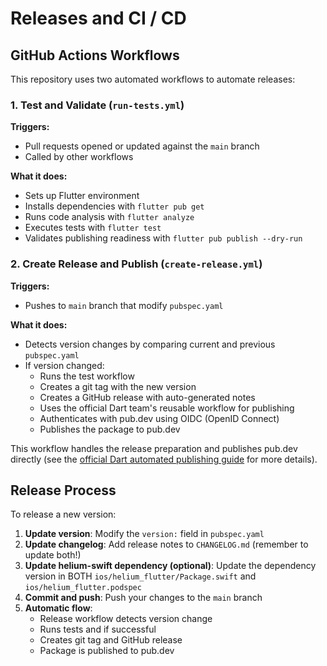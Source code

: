 # Releases and CI / CD

## GitHub Actions Workflows

This repository uses two automated workflows to automate releases:

### 1. Test and Validate (`run-tests.yml`)

**Triggers:**
- Pull requests opened or updated against the `main` branch
- Called by other workflows

**What it does:**
- Sets up Flutter environment
- Installs dependencies with `flutter pub get`
- Runs code analysis with `flutter analyze`
- Executes tests with `flutter test`
- Validates publishing readiness with `flutter pub publish --dry-run`

### 2. Create Release and Publish (`create-release.yml`)

**Triggers:**
- Pushes to `main` branch that modify `pubspec.yaml`

**What it does:**
- Detects version changes by comparing current and previous `pubspec.yaml`
- If version changed:
    - Runs the test workflow
    - Creates a git tag with the new version
    - Creates a GitHub release with auto-generated notes
    - Uses the official Dart team's reusable workflow for publishing
    - Authenticates with pub.dev using OIDC (OpenID Connect)
    - Publishes the package to pub.dev

This workflow handles the release preparation and
publishes pub.dev directly (see the [official Dart automated publishing guide](https://dart.dev/tools/pub/automated-publishing#publishing-packages-using-github-actions) for more details).

## Release Process

To release a new version:

1. **Update version**: Modify the `version:` field in `pubspec.yaml`
2. **Update changelog**: Add release notes to `CHANGELOG.md` (remember to update both!)
3. **Update helium-swift dependency (optional)**: Update the dependency version in BOTH `ios/helium_flutter/Package.swift` and `ios/helium_flutter.podspec`
4. **Commit and push**: Push your changes to the `main` branch
5. **Automatic flow**:
    - Release workflow detects version change
    - Runs tests and if successful
    - Creates git tag and GitHub release
    - Package is published to pub.dev
